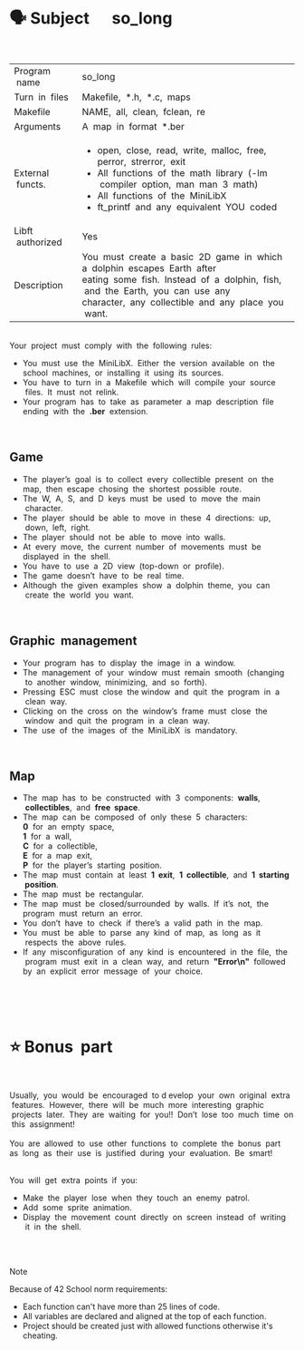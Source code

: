 # 🗣 Subject &nbsp;&nbsp;&nbsp;&nbsp;&nbsp;so_long

<br>
<table>
  <tr>
    <td>Program &nbsp;name</td>
    <td>so_long</td>
  </tr>
  <tr>
    <td>Turn &nbsp;in &nbsp;files</td>
    <td>Makefile, &nbsp;*.h,&nbsp; *.c,&nbsp; maps</td>
  </tr>
  <tr>
    <td>Makefile</td>
    <td>NAME,&nbsp; all, &nbsp;clean, &nbsp;fclean, &nbsp;re</td>
  </tr>
  <tr>
    <td>Arguments</td>
    <td>A &nbsp;map &nbsp;in&nbsp; format&nbsp; *.ber</td>
  </tr>
  <tr>
    <td>External &nbsp;functs.</td>
    <td>
      <ul>
        <li>open, &nbsp;close,&nbsp; read, &nbsp;write,&nbsp; malloc,&nbsp; free,&nbsp; perror,&nbsp; strerror,&nbsp; exit
        <li>All &nbsp;functions &nbsp;of &nbsp;the&nbsp; math &nbsp;library&nbsp; (-lm &nbsp;compiler &nbsp;option, &nbsp;man&nbsp; man &nbsp;3 &nbsp;math)
        <li>All &nbsp;functions &nbsp;of &nbsp;the&nbsp; MiniLibX
        <li>ft_printf &nbsp;and &nbsp;any &nbsp;equivalent&nbsp; YOU &nbsp;coded
      </ul>
    </td>
  </tr>
  <tr>
    <td>Libft &nbsp;authorized</td>
    <td>Yes</td>
  </tr>
  <tr>
    <td>Description</td>
    <td>You &nbsp;must&nbsp; create&nbsp; a&nbsp; basic &nbsp;2D &nbsp;game &nbsp;in&nbsp; which&nbsp; a &nbsp;dolphin&nbsp; escapes &nbsp;Earth &nbsp;after &nbsp;<br>eating&nbsp; some&nbsp; fish.&nbsp; Instead &nbsp;of &nbsp;a&nbsp; dolphin,&nbsp; fish, &nbsp;and&nbsp; the &nbsp;Earth,&nbsp; you &nbsp;can &nbsp;use&nbsp; any &nbsp;<br>character, &nbsp;any &nbsp;collectible&nbsp; and &nbsp;any &nbsp;place &nbsp;you &nbsp;want.</td>
  </tr>
</table>

<br>
Your &nbsp;project &nbsp;must&nbsp; comply &nbsp;with &nbsp;the &nbsp;following &nbsp;rules:<br>
<ul>
<li>You&nbsp; must &nbsp;use &nbsp;the&nbsp; MiniLibX. &nbsp;Either&nbsp; the&nbsp; version&nbsp; available&nbsp; on &nbsp;the&nbsp; school&nbsp; machines,&nbsp;
or &nbsp;installing&nbsp; it &nbsp;using &nbsp;its &nbsp;sources.
<li>You&nbsp; have&nbsp; to&nbsp; turn&nbsp; in &nbsp;a&nbsp; Makefile &nbsp;which &nbsp;will &nbsp;compile &nbsp;your &nbsp;source &nbsp;files. &nbsp;It&nbsp; must&nbsp; not&nbsp;
relink.
<li>Your &nbsp;program &nbsp;has&nbsp; to &nbsp;take &nbsp;as&nbsp; parameter&nbsp; a &nbsp;map&nbsp; description&nbsp; file&nbsp; ending&nbsp; with &nbsp;the&nbsp; <b>.ber</b> &nbsp;extension.
</ul>

<br>
<h2>Game</h2>
<ul>
<li>The &nbsp;player’s &nbsp;goal &nbsp;is &nbsp;to &nbsp;collect&nbsp; every &nbsp;collectible &nbsp;present &nbsp;on &nbsp;the&nbsp; map,&nbsp; then&nbsp; escape&nbsp;
chosing&nbsp; the &nbsp;shortest&nbsp; possible &nbsp;route.
<li>The &nbsp;W,&nbsp; A,&nbsp; S, &nbsp;and&nbsp; D &nbsp;keys&nbsp; must &nbsp;be&nbsp; used &nbsp;to&nbsp; move &nbsp;the&nbsp; main &nbsp;character.
<li>The &nbsp;player&nbsp; should&nbsp; be&nbsp; able&nbsp; to &nbsp;move&nbsp; in &nbsp;these&nbsp; 4 &nbsp;directions: &nbsp;up, &nbsp;down, &nbsp;left, &nbsp;right.
<li>The&nbsp; player &nbsp;should &nbsp;not &nbsp;be &nbsp;able &nbsp;to &nbsp;move &nbsp;into &nbsp;walls.
<li>At &nbsp;every&nbsp; move, &nbsp;the &nbsp;current &nbsp;number &nbsp;of &nbsp;movements&nbsp; must &nbsp;be&nbsp; displayed&nbsp; in&nbsp; the&nbsp; shell.
<li>You &nbsp;have &nbsp;to &nbsp;use&nbsp; a&nbsp; 2D&nbsp; view&nbsp; (top-down &nbsp;or &nbsp;profile).
<li>The &nbsp;game &nbsp;doesn’t&nbsp; have&nbsp; to&nbsp; be&nbsp; real&nbsp; time.
<li>Although &nbsp;the &nbsp;given &nbsp;examples &nbsp;show &nbsp;a &nbsp;dolphin &nbsp;theme, &nbsp;you &nbsp;can &nbsp;create &nbsp;the &nbsp;world &nbsp;you &nbsp;want.
</ul>

<br>
<h2>Graphic &nbsp;management</h2>
<ul>
<li>Your&nbsp; program &nbsp;has &nbsp;to &nbsp;display&nbsp; the&nbsp; image&nbsp; in&nbsp; a &nbsp;window.
<li>The &nbsp;management&nbsp; of&nbsp; your &nbsp;window&nbsp; must&nbsp; remain &nbsp;smooth &nbsp;(changing &nbsp;to&nbsp; another&nbsp; window, &nbsp;minimizing, &nbsp;and &nbsp;so &nbsp;forth).
<li>Pressing &nbsp;ESC&nbsp; must&nbsp; close &nbsp;the window &nbsp;and&nbsp; quit&nbsp; the&nbsp; program &nbsp;in&nbsp; a &nbsp;clean&nbsp; way.
<li>Clicking &nbsp;on&nbsp; the &nbsp;cross &nbsp;on &nbsp;the &nbsp;window’s &nbsp;frame &nbsp;must &nbsp;close &nbsp;the &nbsp;window&nbsp; and&nbsp; quit&nbsp; the&nbsp;
program &nbsp;in&nbsp; a &nbsp;clean&nbsp; way.
<li>The &nbsp;use &nbsp;of &nbsp;the&nbsp; images&nbsp; of &nbsp;the &nbsp;MiniLibX&nbsp; is&nbsp; mandatory.
</ul>

<br>
<h2>Map</h2>
<ul>
<li>The &nbsp;map&nbsp; has&nbsp; to &nbsp;be &nbsp;constructed &nbsp;with&nbsp; 3&nbsp; components:&nbsp; <b>walls</b>, &nbsp;<b>collectibles</b>,&nbsp; and &nbsp;<b>free &nbsp;space</b>.
<li>The &nbsp;map &nbsp;can &nbsp;be &nbsp;composed &nbsp;of &nbsp;only &nbsp;these &nbsp;5 &nbsp;characters:<br>
<b>0</b> &nbsp;for&nbsp; an&nbsp; empty&nbsp; space,<br>
<b>1</b> &nbsp;for&nbsp; a &nbsp;wall,<br>
<b>C</b> &nbsp;for&nbsp; a &nbsp;collectible,<br>
<b>E</b> &nbsp;for&nbsp; a &nbsp;map &nbsp;exit,<br>
<b>P</b> &nbsp;for&nbsp; the&nbsp; player’s &nbsp;starting &nbsp;position.<br>
<li>The&nbsp; map&nbsp; must &nbsp;contain &nbsp;at &nbsp;least &nbsp;<b>1 &nbsp;exit</b>, &nbsp;<b>1 &nbsp;collectible</b>, &nbsp;and &nbsp;<b>1 &nbsp;starting &nbsp;position</b>.
<li>The &nbsp;map &nbsp;must &nbsp;be &nbsp;rectangular.
<li>The&nbsp; map &nbsp;must &nbsp;be&nbsp; closed/surrounded &nbsp;by&nbsp; walls.&nbsp; If &nbsp;it’s &nbsp;not, &nbsp;the&nbsp; program&nbsp; must &nbsp;return&nbsp;
an&nbsp; error.
<li>You &nbsp;don’t &nbsp;have &nbsp;to &nbsp;check&nbsp; if &nbsp;there’s &nbsp;a &nbsp;valid &nbsp;path &nbsp;in &nbsp;the &nbsp;map.
<li>You &nbsp;must &nbsp;be &nbsp;able &nbsp;to &nbsp;parse &nbsp;any &nbsp;kind &nbsp;of&nbsp; map,&nbsp; as &nbsp;long &nbsp;as &nbsp;it &nbsp;respects &nbsp;the &nbsp;above &nbsp;rules.
<li>If &nbsp;any &nbsp;misconfiguration&nbsp; of &nbsp;any&nbsp; kind &nbsp;is &nbsp;encountered &nbsp;in &nbsp;the &nbsp;file,&nbsp; the &nbsp;program&nbsp; must&nbsp;
exit &nbsp;in&nbsp; a &nbsp;clean &nbsp;way,&nbsp; and &nbsp;return &nbsp;<b>"Error\n"</b> &nbsp;followed&nbsp; by &nbsp;an &nbsp;explicit &nbsp;error &nbsp;message &nbsp;of&nbsp;
your &nbsp;choice.
</ul>

<br><br><br>
# ⭐️ Bonus &nbsp;part

<br>
<p>
Usually, &nbsp;you &nbsp;would &nbsp;be &nbsp;encouraged &nbsp;to d&nbsp;evelop&nbsp; your &nbsp;own &nbsp;original &nbsp;extra &nbsp;features. &nbsp;However,&nbsp;
there &nbsp;will&nbsp; be &nbsp;much &nbsp;more &nbsp;interesting &nbsp;graphic &nbsp;projects &nbsp;later. &nbsp;They &nbsp;are &nbsp;waiting &nbsp;for &nbsp;you!!&nbsp;
Don’t &nbsp;lose &nbsp;too &nbsp;much&nbsp; time &nbsp;on &nbsp;this&nbsp; assignment!<br><br>
You &nbsp;are&nbsp; allowed &nbsp;to &nbsp;use &nbsp;other&nbsp; functions&nbsp; to &nbsp;complete&nbsp; the &nbsp;bonus &nbsp;part&nbsp; as&nbsp; long&nbsp; as &nbsp;their&nbsp;
use &nbsp;is &nbsp;justified &nbsp;during &nbsp;your &nbsp;evaluation. &nbsp;Be &nbsp;smart!<br><br>
</p>
You&nbsp; will&nbsp; get &nbsp;extra&nbsp; points&nbsp; if &nbsp;you:
<ul>
<li>Make &nbsp;the &nbsp;player &nbsp;lose&nbsp; when &nbsp;they &nbsp;touch &nbsp;an &nbsp;enemy &nbsp;patrol.
<li>Add &nbsp;some &nbsp;sprite &nbsp;animation.
<li>Display&nbsp; the &nbsp;movement &nbsp;count &nbsp;directly&nbsp; on&nbsp; screen &nbsp;instead&nbsp; of &nbsp;writing &nbsp;it &nbsp;in &nbsp;the &nbsp;shell.
</ul>

<br><br>

> [!NOTE]  
> Because of 42 School norm requirements:
> * Each function can't have more than 25 lines of code.
> * All variables are declared and aligned at the top of each function.
> * Project should be created just with allowed functions otherwise it's cheating.
